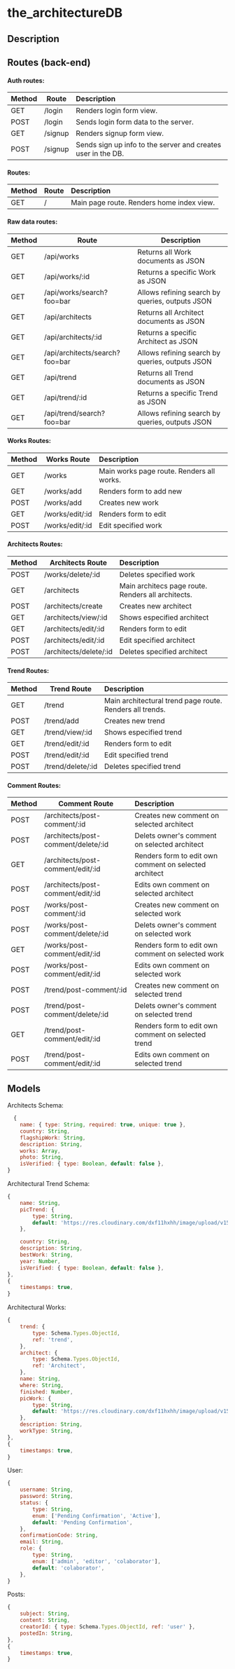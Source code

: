 # the_architectureDB

## Description

## Routes (back-end)

#### Auth routes:

| **Method** | **Route** | **Description**                                              |
| ---------- | --------- | :----------------------------------------------------------- |
| GET        | /login    | Renders login form view.                                     |
| POST       | /login    | Sends login form data to the server.                         |
| GET        | /signup   | Renders signup form view.                                    |
| POST       | /signup   | Sends sign up info to the server and creates user in the DB. |

#### Routes:

| **Method** | **Route** | **Description**                           |
| ---------- | --------- | :---------------------------------------- |
| GET        | /         | Main page route. Renders home index view. |

#### Raw data routes:

| **Method** | **Route**                       | **Description**                                 |
|------------|---------------------------------|-------------------------------------------------|
| GET        | /api/works                      | Returns all Work documents as JSON              |
| GET        | /api/works/:id                  | Returns a specific Work as JSON                 |
| GET        | /api/works/search?foo=bar       | Allows refining search by queries, outputs JSON |
| GET        | /api/architects                 | Returns all Architect documents as JSON         |
| GET        | /api/architects/:id             | Returns a specific Architect as JSON            |
| GET        | /api/architects/search?foo=bar  | Allows refining search by queries, outputs JSON |
| GET        | /api/trend                      | Returns all Trend documents as JSON             |
| GET        | /api/trend/:id                  | Returns a specific Trend as JSON                |
| GET        | /api/trend/search?foo=bar       | Allows refining search by queries, outputs JSON |

#### Works Routes:

| **Method** | **Works Route** | **Description**                           |
| ---------- | --------------- | :---------------------------------------- |
| GET        | /works          | Main works page route. Renders all works. |
| GET        | /works/add      | Renders form to add new                   |
| POST       | /works/add      | Creates new work                          |
| GET        | /works/edit/:id | Renders form to edit                      |
| POST       | /works/edit/:id | Edit specified work                       |

#### Architects Routes:

| **Method** | **Architects Route**   | **Description**                                    |
| ---------- | ---------------------- | :------------------------------------------------- |
| POST       | /works/delete/:id      | Deletes specified work                             |
| GET        | /architects            | Main architecs page route. Renders all architects. |
| POST       | /architects/create     | Creates new architect                              |
| GET        | /architects/view/:id   | Shows especified architect                         |
| GET        | /architects/edit/:id   | Renders form to edit                               |
| POST       | /architects/edit/:id   | Edit specified architect                           |
| POST       | /architects/delete/:id | Deletes specified architect                        |

#### Trend Routes:

| **Method** | **Trend Route**   | **Description**                                          |
| ---------- | ----------------- | :------------------------------------------------------- |
| GET        | /trend            | Main architectural trend page route. Renders all trends. |
| POST       | /trend/add        | Creates new trend                                        |
| GET        | /trend/view/:id   | Shows especified trend                                   |
| GET        | /trend/edit/:id   | Renders form to edit                                     |
| POST       | /trend/edit/:id   | Edit specified trend                                     |
| POST       | /trend/delete/:id | Deletes specified trend                                  |

#### Comment Routes:

| **Method** | **Comment Route**                   | **Description**                                        |
| ---------- | ----------------------------------- | :----------------------------------------------------- |
| POST       | /architects/post-comment/:id        | Creates new comment on selected architect              |
| POST       | /architects/post-comment/delete/:id | Delets owner's comment on selected architect           |
| GET        | /architects/post-comment/edit/:id   | Renders form to edit own comment on selected architect |
| POST       | /architects/post-comment/edit/:id   | Edits own comment on selected architect                |
| POST       | /works/post-comment/:id             | Creates new comment on selected work                   |
| POST       | /works/post-comment/delete/:id      | Delets owner's comment on selected work                |
| GET        | /works/post-comment/edit/:id        | Renders form to edit own comment on selected work      |
| POST       | /works/post-comment/edit/:id        | Edits own comment on selected work                     |
| POST       | /trend/post-comment/:id             | Creates new comment on selected trend                  |
| POST       | /trend/post-comment/delete/:id      | Delets owner's comment on selected trend               |
| GET        | /trend/post-comment/edit/:id        | Renders form to edit own comment on selected trend     |
| POST       | /trend/post-comment/edit/:id        | Edits own comment on selected trend                    |

## Models

Architects Schema:

```javascript
  {
	name: { type: String, required: true, unique: true },
	country: String,
	flagshipWork: String,
	description: String,
	works: Array,
	photo: String,
	isVerified: { type: Boolean, default: false },
}

```

Architectural Trend Schema:

```javascript
{
	name: String,
	picTrend: {
		type: String,
		default: 'https://res.cloudinary.com/dxf11hxhh/image/upload/v1587913924/theArchitectureDB/default_dh4el6.jpg',
	},

	country: String,
	description: String,
	bestWork: String,
	year: Number,
	isVerified: { type: Boolean, default: false },
},
{
	timestamps: true,
}

```

Architectural Works:

```javascript
{
	trend: {
		type: Schema.Types.ObjectId,
		ref: 'trend',
	},
	architect: {
		type: Schema.Types.ObjectId,
		ref: 'Architect',
	},
	name: String,
	where: String,
	finished: Number,
	picWork: {
		type: String,
		default: 'https://res.cloudinary.com/dxf11hxhh/image/upload/v1587913924/theArchitectureDB/default_dh4el6.jpg',
	},
	description: String,
	workType: String,
},
{
	timestamps: true,
}

```

User:

```javascript
{
	username: String,
	password: String,
	status: {
		type: String,
		enum: ['Pending Confirmation', 'Active'],
		default: 'Pending Confirmation',
	},
	confirmationCode: String,
	email: String,
	role: {
		type: String,
		enum: ['admin', 'editor', 'colaborator'],
		default: 'colaborator',
	},
}
```

Posts:

```javascript
{
	subject: String,
	content: String,
	creatorId: { type: Schema.Types.ObjectId, ref: 'user' },
	postedIn: String,
},
{
	timestamps: true,
}
```

